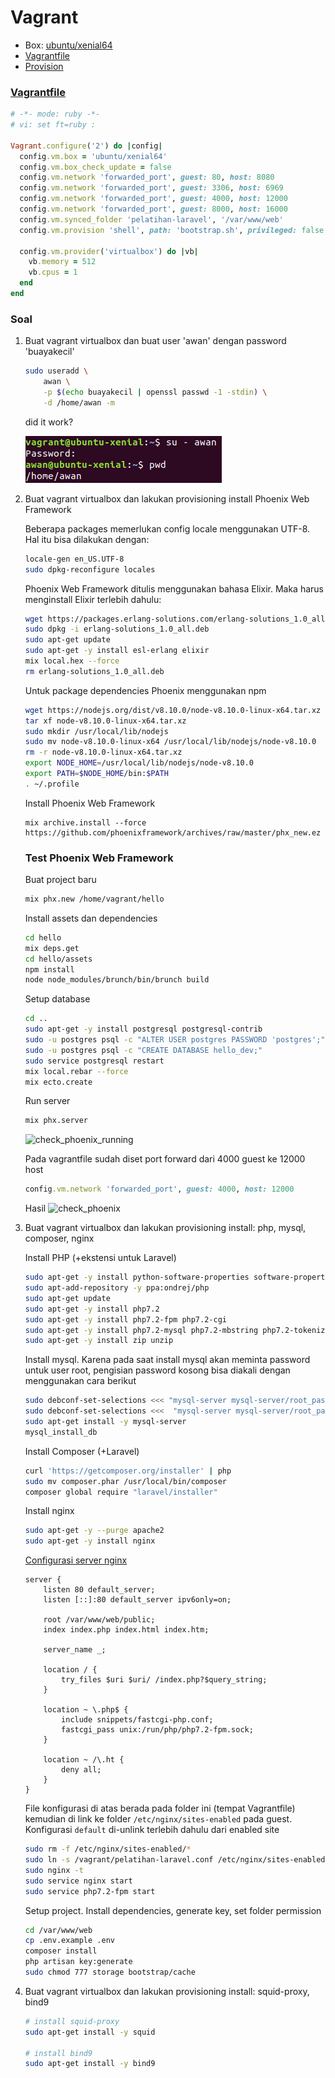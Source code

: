 # Vagrant

- Box: [ubuntu/xenial64](https://app.vagrantup.com/ubuntu/boxes/xenial64)
- [Vagrantfile](#vagrantfile)
- [Provision](bootstrap.sh)

### [Vagrantfile](Vagrantfile)
```ruby
# -*- mode: ruby -*-
# vi: set ft=ruby :

Vagrant.configure('2') do |config|
  config.vm.box = 'ubuntu/xenial64'
  config.vm.box_check_update = false
  config.vm.network 'forwarded_port', guest: 80, host: 8080
  config.vm.network 'forwarded_port', guest: 3306, host: 6969
  config.vm.network 'forwarded_port', guest: 4000, host: 12000
  config.vm.network 'forwarded_port', guest: 8000, host: 16000
  config.vm.synced_folder 'pelatihan-laravel', '/var/www/web'
  config.vm.provision 'shell', path: 'bootstrap.sh', privileged: false

  config.vm.provider('virtualbox') do |vb|
    vb.memory = 512
    vb.cpus = 1
  end
end
```

### Soal
1. Buat vagrant virtualbox dan buat user 'awan' dengan password 'buayakecil'

    ```sh
    sudo useradd \
        awan \
        -p $(echo buayakecil | openssl passwd -1 -stdin) \
        -d /home/awan -m
    ```
    
    did it work?

    ![check_user_awan](assets/check_user_awan.png)

2. Buat vagrant virtualbox dan lakukan provisioning install Phoenix Web Framework

	Beberapa packages memerlukan config locale menggunakan UTF-8. Hal itu bisa dilakukan dengan:

	```sh
	locale-gen en_US.UTF-8
	sudo dpkg-reconfigure locales
	```
	
	Phoenix Web Framework ditulis menggunakan bahasa Elixir. Maka harus menginstall Elixir terlebih dahulu:

	```sh
	wget https://packages.erlang-solutions.com/erlang-solutions_1.0_all.deb
	sudo dpkg -i erlang-solutions_1.0_all.deb
	sudo apt-get update
	sudo apt-get -y install esl-erlang elixir
	mix local.hex --force
	rm erlang-solutions_1.0_all.deb
	```

	Untuk package dependencies Phoenix menggunakan npm
	```sh
	wget https://nodejs.org/dist/v8.10.0/node-v8.10.0-linux-x64.tar.xz
	tar xf node-v8.10.0-linux-x64.tar.xz
	sudo mkdir /usr/local/lib/nodejs
	sudo mv node-v8.10.0-linux-x64 /usr/local/lib/nodejs/node-v8.10.0
	rm -r node-v8.10.0-linux-x64.tar.xz
	export NODE_HOME=/usr/local/lib/nodejs/node-v8.10.0
	export PATH=$NODE_HOME/bin:$PATH
	. ~/.profile
	```

	Install Phoenix Web Framework
	```
	mix archive.install --force https://github.com/phoenixframework/archives/raw/master/phx_new.ez
	```

	### Test Phoenix Web Framework
	Buat project baru
	```sh
	mix phx.new /home/vagrant/hello
	```

    Install assets dan dependencies
	```sh
	cd hello
	mix deps.get
	cd hello/assets
	npm install
	node node_modules/brunch/bin/brunch build
	```

	Setup database
	```sh
	cd ..
	sudo apt-get -y install postgresql postgresql-contrib
	sudo -u postgres psql -c "ALTER USER postgres PASSWORD 'postgres';"
	sudo -u postgres psql -c "CREATE DATABASE hello_dev;"
	sudo service postgresql restart
	mix local.rebar --force
	mix ecto.create
	```

	Run server
	```sh
	mix phx.server
	```
	![check_phoenix_running](assets/check_phoenix_running.png)

	Pada vagrantfile sudah diset port forward dari 4000 guest ke 12000 host
	```ruby
	config.vm.network 'forwarded_port', guest: 4000, host: 12000
	```

	Hasil
	![check_phoenix](assets/check_phoenix.png)

3. Buat vagrant virtualbox dan lakukan provisioning install: php, mysql, composer, nginx

    Install PHP (+ekstensi untuk Laravel)
	```sh
	sudo apt-get -y install python-software-properties software-properties-common
	sudo apt-add-repository -y ppa:ondrej/php
	sudo apt-get update
	sudo apt-get -y install php7.2
	sudo apt-get -y install php7.2-fpm php7.2-cgi
	sudo apt-get -y install php7.2-mysql php7.2-mbstring php7.2-tokenizer php7.2-xml php7.2-ctype php7.2-json
	sudo apt-get -y install zip unzip
	```

	Install mysql. Karena pada saat install mysql akan meminta password untuk user root, pengisian password kosong bisa diakali dengan menggunakan cara berikut
	```sh
	sudo debconf-set-selections <<< "mysql-server mysql-server/root_password password \"''\""
	sudo debconf-set-selections <<<  "mysql-server mysql-server/root_password_again password \"''\""
	sudo apt-get install -y mysql-server
	mysql_install_db
	```

	Install Composer (+Laravel)
	```sh
	curl 'https://getcomposer.org/installer' | php
	sudo mv composer.phar /usr/local/bin/composer
	composer global require "laravel/installer"
	```

	Install nginx
	```sh
	sudo apt-get -y --purge apache2
	sudo apt-get -y install nginx
    ```

	[Configurasi server nginx](pelatihan-laravel.conf)
	```
	server {
		listen 80 default_server;
		listen [::]:80 default_server ipv6only=on;

		root /var/www/web/public;
		index index.php index.html index.htm;

		server_name _;

		location / {
			try_files $uri $uri/ /index.php?$query_string;
		}
		
		location ~ \.php$ {
			include snippets/fastcgi-php.conf;
			fastcgi_pass unix:/run/php/php7.2-fpm.sock;
		}

		location ~ /\.ht {
			deny all;
		}
	}
	```

	File konfigurasi di atas berada pada folder ini (tempat Vagrantfile) kemudian di link ke folder `/etc/nginx/sites-enabled` pada guest. Konfigurasi `default` di-unlink terlebih dahulu dari enabled site
	```sh
	sudo rm -f /etc/nginx/sites-enabled/*
	sudo ln -s /vagrant/pelatihan-laravel.conf /etc/nginx/sites-enabled
	sudo nginx -t
	sudo service nginx start
	sudo service php7.2-fpm start
	```

	Setup project. Install dependencies, generate key, set folder permission
	```sh
	cd /var/www/web
	cp .env.example .env
	composer install
	php artisan key:generate
	sudo chmod 777 storage bootstrap/cache
	```

4. Buat vagrant virtualbox dan lakukan provisioning install: squid-proxy, bind9

	```sh
	# install squid-proxy
	sudo apt-get install -y squid

	# install bind9
	sudo apt-get install -y bind9
	```
